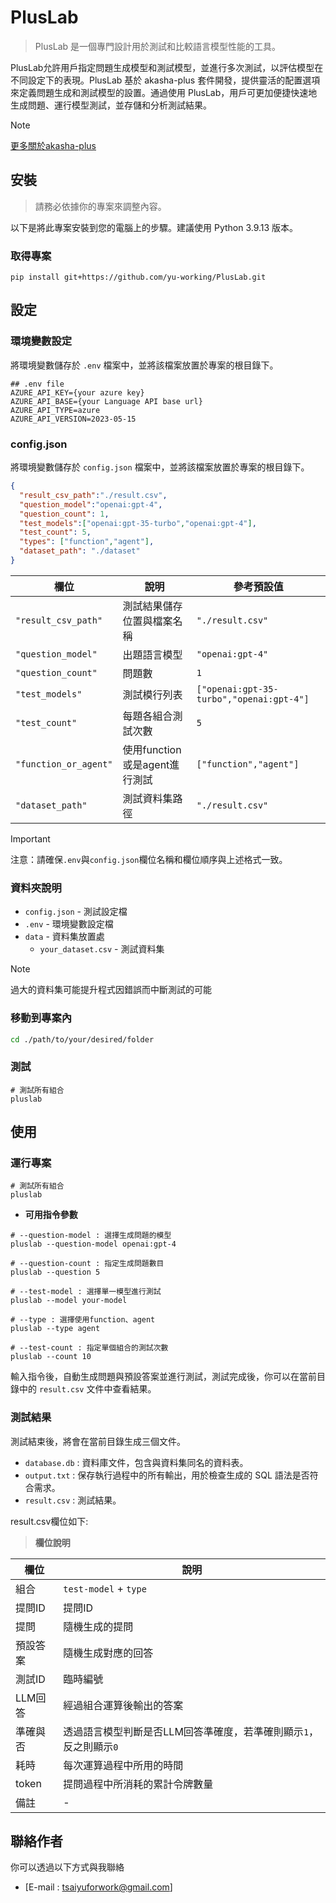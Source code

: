 # PlusLab

> PlusLab 是一個專門設計用於測試和比較語言模型性能的工具。

PlusLab允許用戶指定問題生成模型和測試模型，並進行多次測試，以評估模型在不同設定下的表現。PlusLab 基於 akasha-plus 套件開發，提供靈活的配置選項來定義問題生成和測試模型的設置。通過使用 PlusLab，用戶可更加便捷快速地生成問題、運行模型測試，並存儲和分析測試結果。

> [!NOTE] 
> [更多關於akasha-plus](https://pypi.org/project/akasha-plus/)



## 安裝
> 請務必依據你的專案來調整內容。

以下是將此專案安裝到您的電腦上的步驟。建議使用 Python 3.9.13 版本。

### 取得專案
```
pip install git+https://github.com/yu-working/PlusLab.git
```
## 設定

### 環境變數設定
將環境變數儲存於 `.env` 檔案中，並將該檔案放置於專案的根目錄下。

```env
## .env file
AZURE_API_KEY={your azure key}
AZURE_API_BASE={your Language API base url}
AZURE_API_TYPE=azure
AZURE_API_VERSION=2023-05-15
```
### config.json
將環境變數儲存於 `config.json` 檔案中，並將該檔案放置於專案的根目錄下。
```json
{
  "result_csv_path":"./result.csv",
  "question_model":"openai:gpt-4",
  "question_count": 1,
  "test_models":["openai:gpt-35-turbo","openai:gpt-4"],
  "test_count": 5,
  "types": ["function","agent"],
  "dataset_path": "./dataset"
}
```
| 欄位         | 說明 | 參考預設值 |
| ---                   | ---------------------------- | ---    |
| `"result_csv_path"`   | 測試結果儲存位置與檔案名稱     | `"./result.csv"` |
| `"question_model"`    | 出題語言模型                  | `"openai:gpt-4"`|
| `"question_count"`    | 問題數                       | `1`|
| `"test_models"`       | 測試模行列表                  | `["openai:gpt-35-turbo","openai:gpt-4"]` |
| `"test_count"`        | 每題各組合測試次數            | `5`|
| `"function_or_agent"` | 使用function或是agent進行測試 | `["function","agent"]`|
| `"dataset_path"`      | 測試資料集路徑                | `"./result.csv"` |

> [!IMPORTANT] 
> 注意：請確保`.env`與`config.json`欄位名稱和欄位順序與上述格式一致。

### 資料夾說明

- `config.json` - 測試設定檔
- `.env` - 環境變數設定檔
- `data` - 資料集放置處
    - `your_dataset.csv` - 測試資料集

> [!NOTE]
> 過大的資料集可能提升程式因錯誤而中斷測試的可能

### 移動到專案內

```bash
cd ./path/to/your/desired/folder
```

### 測試

```
# 測試所有組合
pluslab
```

## 使用

### 運行專案
```
# 測試所有組合
pluslab
```
 - **可用指令參數**
```
# --question-model : 選擇生成問題的模型
pluslab --question-model openai:gpt-4

# --question-count : 指定生成問題數目
pluslab --question 5

# --test-model : 選擇單一模型進行測試
pluslab --model your-model

# --type : 選擇使用function、agent
pluslab --type agent

# --test-count : 指定單個組合的測試次數
pluslab --count 10
```

輸入指令後，自動生成問題與預設答案並進行測試，測試完成後，你可以在當前目錄中的 `result.csv` 文件中查看結果。

### 測試結果

測試結束後，將會在當前目錄生成三個文件。

 - `database.db` : 資料庫文件，包含與資料集同名的資料表。
 - `output.txt` : 保存執行過程中的所有輸出，用於檢查生成的 SQL 語法是否符合需求。
 - `result.csv` : 測試結果。

result.csv欄位如下:

 > **欄位說明**

| 欄位         | 說明 |
| ------------ | ----- |
| 組合         | `test-model` + `type` |
| 提問ID       | 提問ID |
| 提問         | 隨機生成的提問 |
| 預設答案      | 隨機生成對應的回答 |
| 測試ID       | 臨時編號 |
| LLM回答      | 經過組合運算後輸出的答案 |
| 準確與否      | 透過語言模型判斷是否LLM回答準確度，若準確則顯示`1`，反之則顯示`0` |
| 耗時         | 每次運算過程中所用的時間 |
| token  | 提問過程中所消耗的累計令牌數量 |
| 備註          | - |

## 聯絡作者

你可以透過以下方式與我聯絡

- [E-mail : tsaiyuforwork@gmail.com]
